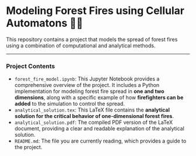 # Modeling Forest Fires using Cellular Automatons 🌳🔥

This repository contains a project that models the spread of forest fires using a combination of computational and analytical methods.

---

### Project Contents

* `forest_fire_model.ipynb`: This Jupyter Notebook provides a comprehensive overview of the project. It includes a Python implementation for modeling forest fire spread in **one and two dimensions**, along with a specific example of how **firefighters can be added** to the simulation to control the spread.
* `analytical_solution.tex`: This LaTeX file contains the **analytical solution for the critical behavior of one-dimensional forest fires**.
* `analytical_solution.pdf`: The compiled PDF version of the LaTeX document, providing a clear and readable explanation of the analytical solution.
* `README.md`: The file you are currently reading, which provides a guide to the project.
